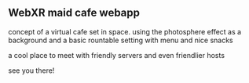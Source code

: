 ## WebXR maid cafe webapp

concept of a virtual cafe set in space. using the photosphere effect as a background and a basic rountable setting with menu and nice snacks

a cool place to meet with friendly servers and even friendlier hosts

see you there!